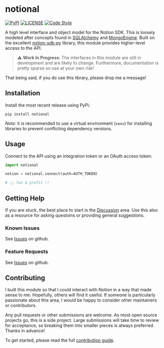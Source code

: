 # notional #

[![PyPI](https://img.shields.io/pypi/v/notional.svg)](https://pypi.org/project/notional)
[![LICENSE](https://img.shields.io/github/license/jheddings/notional)](LICENSE)
[![Code Style](https://img.shields.io/badge/code%20style-black-black)](https://github.com/ambv/black)

A high level interface and object model for the Notion SDK.  This is loosely modeled
after concepts found in [SQLAlchemy](http://www.sqlalchemy.org) and
[MongoEngine](http://mongoengine.org).  Built on the excellent
[notion-sdk-py](https://github.com/ramnes/notion-sdk-py) library, this module provides
higher-level access to the API.

> :warning: **Work In Progress**: The interfaces in this module are still in development
and are likely to change.  Furthermore, documentation is pretty sparse so use at your
own risk!

That being said, if you do use this library, please drop me a message!

## Installation ##

Install the most recent release using PyPi:

```shell
pip install notional
```

*Note:* it is recommended to use a virtual environment (`venv`) for installing libraries
to prevent conflicting dependency versions.

## Usage ##

Connect to the API using an integration token or an OAuth access token:

```python
import notional

notion = notional.connect(auth=AUTH_TOKEN)

# ¡¡ fun & profit !!
```

## Getting Help ##

If you are stuck, the best place to start is the
[Discussion](https://github.com/jheddings/notional/discussions) area.  Use this also as
a resource for asking questoins or providing general suggestions.

### Known Issues ###

See [Issues](https://github.com/jheddings/notional/issues) on github.

### Feature Requests ###

See [Issues](https://github.com/jheddings/notional/issues) on github.

## Contributing ##

I built this module so that I could interact with Notion in a way that made sense to
me.  Hopefully, others will find it useful.  If someone is particularly passionate about
this area, I would be happy to consider other maintainers or contributors.

Any pull requests or other submissions are welcome.  As most open source projects go, this
is a side project.  Large submissions will take time to review for acceptance, so breaking
them into smaller pieces is always preferred.  Thanks in advance!

To get started, please read the full [contribution guide](.github/CONTRIBUTING.md).
